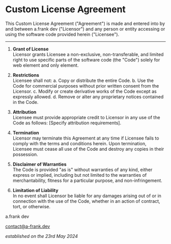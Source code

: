 # Custom License Agreement

This Custom License Agreement ("Agreement") is made and entered into by and between a.frank dev ("Licensor") and any person or entity accessing or using the software code provided herein ("Licensee").

---

1. **Grant of License**\
   Licensor grants Licensee a non-exclusive, non-transferable, and limited right to use specific parts of the software code (the "Code") solely for web element and only element.

2. **Restrictions**\
   Licensee shall not:
   a. Copy or distribute the entire Code.
   b. Use the Code for commercial purposes without prior written consent from the Licensor.
   c. Modify or create derivative works of the Code except as expressly allowed.
   d. Remove or alter any proprietary notices contained in the Code.

3. **Attribution**\
   Licensee must provide appropriate credit to Licensor in any use of the Code as follows: [Specify attribution requirements].

4. **Termination**\
   Licensor may terminate this Agreement at any time if Licensee fails to comply with the terms and conditions herein. Upon termination, Licensee must cease all use of the Code and destroy any copies in their possession.

5. **Disclaimer of Warranties**\
   The Code is provided "as is" without warranties of any kind, either express or implied, including but not limited to the warranties of merchantability, fitness for a particular purpose, and non-infringement.

6. **Limitation of Liability**\
   In no event shall Licensor be liable for any damages arising out of or in connection with the use of the Code, whether in an action of contract, tort, or otherwise.

a.frank dev

[contact@a-frank.dev](mailto:contact@a-frank.dev)

_established on the 23rd May 2024_
